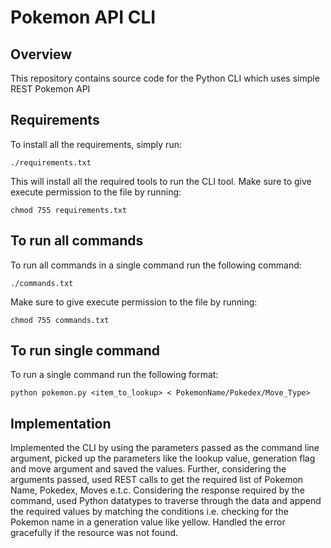 # Pokemon API CLI

## Overview
This repository contains source code for the Python CLI which uses simple REST Pokemon API

## Requirements
To install all the requirements, simply run:
```
./requirements.txt
```
This will install all the required tools to run the CLI tool. Make sure to give execute permission to the file by running:
```
chmod 755 requirements.txt
```

## To run all commands
To run all commands in a single command run the following command:
```
./commands.txt
```
Make sure to give execute permission to the file by running:
```
chmod 755 commands.txt
```

## To run single command
To run a single command run the following format:
```
python pokemon.py <item_to_lookup> < PokemonName/Pokedex/Move_Type>
```
## Implementation
Implemented the CLI by using the parameters passed as the command line argument, picked up the parameters like the lookup value, generation flag and move argument and saved the values. Further, considering the arguments passed, used REST calls to get the required list of Pokemon Name, Pokedex, Moves e.t.c. Considering the response required by the command, used Python datatypes to traverse through the data and append the required values by matching the conditions i.e. checking for the Pokemon name in a generation value like yellow. Handled the error gracefully if the resource was not found.
